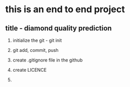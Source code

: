# this is an end to end project
## title  - diamond quality prediction

1. initialize the git - git init
2. git add, commit, push

3. create .gitignore file in the github
4. create LICENCE 
5. 

